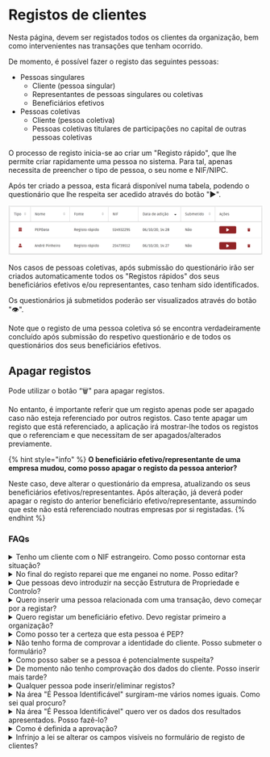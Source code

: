 # Registos de clientes

Nesta página, devem ser registados todos os clientes da organização, bem como intervenientes nas transações que tenham ocorrido.&#x20;

De momento, é possível fazer o registo das seguintes pessoas:

* Pessoas singulares
  * Cliente (pessoa singular)
  * Representantes de pessoas singulares ou coletivas
  * Beneficiários efetivos
* Pessoas coletivas
  * Cliente (pessoa coletiva)
  * Pessoas coletivas titulares de participações no capital de outras pessoas coletivas

O processo de registo inicia-se ao criar um "Registo rápido", que lhe permite criar rapidamente uma pessoa no sistema. Para tal, apenas necessita de preencher o tipo de pessoa, o seu nome e NIF/NIPC.

Após ter criado a pessoa, esta ficará disponível numa tabela, podendo o questionário que lhe respeita ser acedido através do botão "▶".

![Tabela de clientes](<../../.gitbook/assets/image (16).png>)

Nos casos de pessoas coletivas, após submissão do questionário irão ser criados automaticamente todos os "Registos rápidos" dos seus beneficiários efetivos e/ou representantes, caso tenham sido identificados.&#x20;

Os questionários já submetidos poderão ser visualizados através do botão "👁".&#x20;

Note que o registo de uma pessoa coletiva só se encontra verdadeiramente concluído após submissão do respetivo questionário e de todos os questionários dos seus beneficiários efetivos.

## Apagar registos

Pode utilizar o botão “🗑️" para apagar registos.&#x20;

No entanto, é importante referir que um registo apenas pode ser apagado caso não esteja referenciado por outros registos. Caso tente apagar um registo que está referenciado, a aplicação irá mostrar-lhe todos os registos que o referenciam e que necessitam de ser apagados/alterados previamente.

{% hint style="info" %}
**O beneficiário efetivo/representante de uma empresa mudou, como posso apagar o registo da pessoa anterior?**

Neste caso, deve alterar o questionário da empresa, atualizando os seus beneficiários efetivos/representantes. Após alteração, já deverá poder apagar o registo do anterior beneficiário efetivo/representante, assumindo que este não está referenciado noutras empresas por si registadas.
{% endhint %}

### FAQs

<details>

<summary>Tenho um cliente com o NIF estrangeiro. Como posso contornar esta situação?</summary>

Para considerar o registo válido, antes do NIF insira as letras correspondentes ao domínio do país. Por exemplo, se o NIF for referente a França deve inserir: "FR555555555"

</details>

<details>

<summary>No final do registo reparei que me enganei no nome. Posso editar?</summary>

Não, não é possível editar o nome de um cliente já criado. Caso se tenha enganado, terá que remover o registo e registar novamente o cliente com os dados corretos.

</details>

<details>

<summary>Que pessoas devo introduzir na secção Estrutura de Propriedade e Controlo?</summary>

Segundo a Lei 83/2017, Artigo 24.º 1.b, deve ser aferida a: "v) Identidade dos titulares de participações no capital e nos direitos de voto de valor igual ou superior a 5 %;"

Note que, caso identifique titulares de participações no capital e nos direitos de voto inferior a 5 %, a aplicação irá obrigá-lo a recolher os elementos identificativos referidos na lei.

</details>

<details>

<summary>Quero inserir uma pessoa relacionada com uma transação, devo começar por a registar?</summary>

A escolha de registar em primeiro lugar ou não o cliente individual, fica sempre a cargo do cliente.

Caso pretenda começar por registar a transação, pode nesse mesmo registo associar como comprador, vendedor ou representante uma pessoa existente ou criar uma nova. Nesta último caso, o registo é criado automaticamente, tendo apenas que completar os dados em falta.

</details>

<details>

<summary>Quero registar um beneficiário efetivo. Devo registar primeiro a organização?</summary>

A escolha de registar em primeiro lugar ou não a organização ou o cliente individual, fica sempre a cargo do cliente.

Caso pretenda começar por registar a organização, pode nesse mesmo registo associar como representante, titular ou beneficiário efetivo uma pessoa existente ou criar uma nova. Nesta último caso, o registo é criado automaticamente, tendo apenas que completar os dados em falta.

</details>

<details>

<summary>Como posso ter a certeza que esta pessoa é PEP?</summary>

Para ter a certeza que a pessoa é PEP, basta fazer a verificação no registo de clientes. Este sugerirá nomes com um determinado grau de semelhança tal como no menu de validações.

</details>

<details>

<summary>Não tenho forma de comprovar a identidade do cliente. Posso submeter o formulário?</summary>

Não. Para submeter o formulário, terá de introduzir obrigatoriamente o nome e fazer upload de um documento de identificação válido (CC, BI, Passaporte, Autorização de Residência, Boletim ou Certidão de Nascimento), ou fazer uma autenticação eletrónica.

</details>

<details>

<summary>Como posso saber se a pessoa é potencialmente suspeita?</summary>

A análise de suspeita é feita pelo cliente, ou conforme definido na lista de suspeições.

</details>

<details>

<summary>De momento não tenho comprovação dos dados do cliente. Posso inserir mais tarde?</summary>

Sim, desde que não submeta o registo. Para o registo ficar completo precisa obrigatoriamente de inserir a comprovação dos dados.

Em alternativa pode configurar o seu registo para não requerer o comprovativo. Para isso veja o nosso separador de "Modelação do Formulário de Registo de Cliente".

</details>

<details>

<summary>Qualquer pessoa pode inserir/eliminar registos?</summary>

Não. É o responsável pela organização que faz a gestão dos utilizadores da plataforma (independentemente da categoria).

Desta forma, só as pessoas autorizadas pela organização podem aceder e utilizar o registo de clientes. Todas as ações efetuadas ficam registadas no histórico.

</details>

<details>

<summary>Na área "É Pessoa Identificável" surgiram-me vários nomes iguais. Como sei qual procuro?</summary>

Os resultados são sugeridos pela semelhança do nome. Todos os nomes que formam o nome inserido no registo têm de constar também no nome da pessoa identificável.

São-lhe dados até 25 nomes com diferentes graus de semelhanças sugeridos pela plataforma. A partir daí é importante verificar qual o que procura.

</details>

<details>

<summary>Na área "É Pessoa Identificável" quero ver os dados dos resultados apresentados. Posso fazê-lo?</summary>

Sim, se adquirir o menu de validações. No caso de ter acesso a este menu e o seu registo lhe apresentar resultados compatíveis com o nome introduzido, aparecer-lhe-á uma lista de nomes acompanhados de um botão de um olho. Pode clicar no botão do olho e consultar todos os dados referentes a essa pessoa e comprovar que se trata da pessoa correta.

</details>

<details>

<summary>Como é definida a aprovação?</summary>

A aprovação é sempre definida por si.

</details>

<details>

<summary>Infrinjo a lei se alterar os campos visíveis no formulário de registo de clientes?</summary>

A PEPData permite que cada cliente customize os seus formulários de acordo com a informação que tem, evitando desta forma que os formulários na plataforma fiquem incompletos e sem risco atraibuído.&#x20;

Há medida que for angariando mais informações sobre os seus clientes, pode acrescentar os campos de novas informações como obrigatórios aos seus formulários.

Para saber mais sobre esta customização veja "Modelação do Formulário de Registo de Cliente".

</details>
